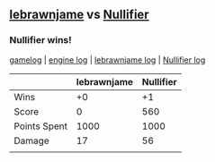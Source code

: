## [lebrawnjame](<../../lebrawnjame/README.md>) vs [Nullifier](<../../Nullifier/README.md>)
### Nullifier wins!

[gamelog](<gamelog.json>) | [engine log](<engine>) | [lebrawnjame log](<lebrawnjame>) | [Nullifier log](<Nullifier>)

|              | lebrawnjame | Nullifier |
| ------------ | ----------- | --------- |
| Wins         |          +0 |        +1 |
| Score        |           0 |       560 |
| Points Spent |        1000 |      1000 |
| Damage       |          17 |        56 |
|              |             |           |
